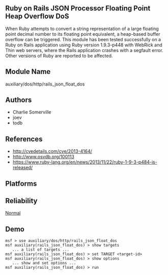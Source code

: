 ## Ruby on Rails JSON Processor Floating Point Heap Overflow DoS

When Ruby attempts to convert a string representation of a 
large floating point decimal number to its floating point 
equivalent, a heap-based buffer overflow can be triggered. 
This module has been tested successfully on a Ruby on Rails 
application using Ruby version 1.9.3-p448 with WebRick and 
Thin web servers, where the Rails application crashes with a 
segfault error. Other versions of Ruby are reported to be 
affected.


## Module Name
auxiliary/dos/http/rails_json_float_dos

## Authors
* Charlie Somerville
* joev
* todb


## References
* http://cvedetails.com/cve/2013-4164/
* http://www.osvdb.org/100113
* https://www.ruby-lang.org/en/news/2013/11/22/ruby-1-9-3-p484-is-released/




## Platforms


## Reliability
[Normal](https://github.com/rapid7/metasploit-framework/wiki/Exploit-Ranking)

## Demo

```
msf > use auxiliary/dos/http/rails_json_float_dos
msf auxiliary(rails_json_float_dos) > show targets
   ... a list of targets ...
msf auxiliary(rails_json_float_dos) > set TARGET <target-id>
msf auxiliary(rails_json_float_dos) > show options
   ... show and set options ...
msf auxiliary(rails_json_float_dos) > run
```
    
    